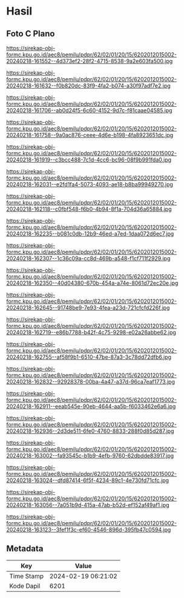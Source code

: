 # Hasil

## Foto C Plano

https://sirekap-obj-formc.kpu.go.id/aec8/pemilu/pdpr/62/02/01/20/15/6202012015002-20240218-161552--4d373ef2-28f2-4715-8538-9a2e603fa500.jpg

https://sirekap-obj-formc.kpu.go.id/aec8/pemilu/pdpr/62/02/01/20/15/6202012015002-20240218-161632--f0b820dc-83f9-4fa2-b074-a30f97adf7e2.jpg

https://sirekap-obj-formc.kpu.go.id/aec8/pemilu/pdpr/62/02/01/20/15/6202012015002-20240218-161706--ab0d24f5-6c60-4152-9d7c-f81caae04585.jpg

https://sirekap-obj-formc.kpu.go.id/aec8/pemilu/pdpr/62/02/01/20/15/6202012015002-20240218-161758--9a0ac876-ceee-4d6e-b198-4fa8923651dc.jpg

https://sirekap-obj-formc.kpu.go.id/aec8/pemilu/pdpr/62/02/01/20/15/6202012015002-20240218-161919--c3bcc488-7c1d-4cc6-bc96-08f9b991fda0.jpg

https://sirekap-obj-formc.kpu.go.id/aec8/pemilu/pdpr/62/02/01/20/15/6202012015002-20240218-162031--e2fd1fa4-5073-4093-ae18-b8ba99949270.jpg

https://sirekap-obj-formc.kpu.go.id/aec8/pemilu/pdpr/62/02/01/20/15/6202012015002-20240218-162118--c0fbf548-f6b0-4b94-8f1a-704d36a65884.jpg

https://sirekap-obj-formc.kpu.go.id/aec8/pemilu/pdpr/62/02/01/20/15/6202012015002-20240218-162235--b081c0db-12b9-46ed-a7ed-1daa072d6ec7.jpg

https://sirekap-obj-formc.kpu.go.id/aec8/pemilu/pdpr/62/02/01/20/15/6202012015002-20240218-162307--1c36c09a-cc8d-469b-a548-f1cf711f2929.jpg

https://sirekap-obj-formc.kpu.go.id/aec8/pemilu/pdpr/62/02/01/20/15/6202012015002-20240218-162350--40d04380-670b-454a-a74e-8061d72ec20e.jpg

https://sirekap-obj-formc.kpu.go.id/aec8/pemilu/pdpr/62/02/01/20/15/6202012015002-20240218-162645--91748be9-7e93-4fea-a23d-721cfcfd226f.jpg

https://sirekap-obj-formc.kpu.go.id/aec8/pemilu/pdpr/62/02/01/20/15/6202012015002-20240218-162719--e86b7788-b42f-4c75-9298-e02a26abbe62.jpg

https://sirekap-obj-formc.kpu.go.id/aec8/pemilu/pdpr/62/02/01/20/15/6202012015002-20240218-162755--af58f9b1-6510-47be-87a3-3c78dd72dfb6.jpg

https://sirekap-obj-formc.kpu.go.id/aec8/pemilu/pdpr/62/02/01/20/15/6202012015002-20240218-162832--92928378-00ba-4a47-a37d-96ca7eaf1773.jpg

https://sirekap-obj-formc.kpu.go.id/aec8/pemilu/pdpr/62/02/01/20/15/6202012015002-20240218-162911--eeab545e-90eb-4644-aa5b-f6033462e6a6.jpg

https://sirekap-obj-formc.kpu.go.id/aec8/pemilu/pdpr/62/02/01/20/15/6202012015002-20240218-162936--2d3de511-6fe0-4760-8833-288f0d85d287.jpg

https://sirekap-obj-formc.kpu.go.id/aec8/pemilu/pdpr/62/02/01/20/15/6202012015002-20240218-163002--fa93545c-b1b9-4efb-9760-62dbdde83917.jpg

https://sirekap-obj-formc.kpu.go.id/aec8/pemilu/pdpr/62/02/01/20/15/6202012015002-20240218-163024--dfd87414-6f5f-4234-89c1-4e730fd71cfc.jpg

https://sirekap-obj-formc.kpu.go.id/aec8/pemilu/pdpr/62/02/01/20/15/6202012015002-20240218-163056--7a051b9d-415a-47ab-b52d-ef152af49af1.jpg

https://sirekap-obj-formc.kpu.go.id/aec8/pemilu/pdpr/62/02/01/20/15/6202012015002-20240218-163123--3fef1f3c-ef60-4546-896d-395fb47c0594.jpg


## Metadata

| Key        | Value               |
| ---------- | ------------------- |
| Time Stamp | 2024-02-19 06:21:02 |
| Kode Dapil | 6201                |



